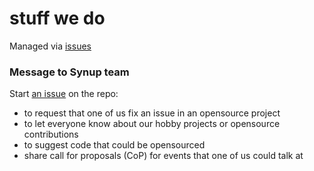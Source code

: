 # stuff we do

Managed via [issues](https://github.com/synup/stuff-we-do/issues)


### Message to Synup team

Start [an issue](https://github.com/synup/stuff-we-do/issues/new) on the repo:

* to request that one of us fix an issue in an opensource project
* to let everyone know about our hobby projects or opensource contributions
* to suggest code that could be opensourced
* share call for proposals (CoP) for events that one of us could talk at
